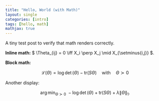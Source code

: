 ```yaml
---
title: "Hello, World (with Math)"
layout: single
categories: [intro]
tags: [hello, math]
mathjax: true
---
```


A tiny test post to verify that math renders correctly.

**Inline math:** $ \Theta_{ij} = 0 \iff X_i \perp X_j \mid X_{\setminus\{i,j\}} $.

**Block math:**

$$
\mathcal{L}(\Theta)
= \log\det(\Theta) - \mathrm{tr}(S\Theta)
\quad\text{with}\quad
\Theta \succ 0
$$

Another display:

$$
\arg\min_{\Theta \succ 0}\; -\log\det(\Theta) + \mathrm{tr}(S\Theta) + \lambda \lVert \Theta \rVert_{1}.
$$


